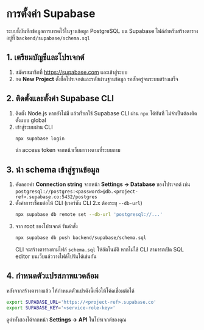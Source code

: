 # การตั้งค่า Supabase

ระบบนี้บันทึกข้อมูลการเทรดไว้ในฐานข้อมูล PostgreSQL บน Supabase ไฟล์สำหรับสร้างตารางอยู่ที่ `backend/supabase/schema.sql`

## 1. เตรียมบัญชีและโปรเจกต์

1. สมัครสมาชิกที่ <https://supabase.com> และเข้าสู่ระบบ
2. กด **New Project** ตั้งชื่อโปรเจกต์และรหัสผ่านฐานข้อมูล รอสักครู่จนระบบสร้างเสร็จ

## 2. ติดตั้งและตั้งค่า Supabase CLI

1. ติดตั้ง Node.js หากยังไม่มี แล้วเรียกใช้ Supabase CLI ผ่าน `npx` ได้ทันที ไม่จำเป็นต้องติดตั้งแบบ global
2. เข้าสู่ระบบผ่าน CLI
   ```bash
   npx supabase login
   ```
   นำ access token จากหน้าเว็บมาวางตามที่ระบบถาม

## 3. นำ schema เข้าสู่ฐานข้อมูล

1. คัดลอกค่า **Connection string** จากหน้า **Settings → Database** ของโปรเจกต์ เช่น
   `postgresql://postgres:<password>@db.<project-ref>.supabase.co:5432/postgres`
2. ตั้งค่าการเชื่อมต่อให้ CLI (เวอร์ชัน CLI 2.x ต้องระบุ `--db-url`)
   ```bash
   npx supabase db remote set --db-url 'postgresql://...'
   ```
3. จาก root ของโปรเจกต์ รันคำสั่ง
   ```bash
   npx supabase db push backend/supabase/schema.sql
   ```
   CLI จะสร้างตารางตามไฟล์ `schema.sql` ให้อัตโนมัติ หากไม่ใช้ CLI สามารถเปิด SQL editor บนเว็บแล้ววางไฟล์ไปรันได้เช่นกัน

## 4. กำหนดตัวแปรสภาพแวดล้อม

หลังจากสร้างตารางแล้ว ให้กำหนดตัวแปรดังนี้เพื่อให้โค้ดเชื่อมต่อได้

```bash
export SUPABASE_URL='https://<project-ref>.supabase.co'
export SUPABASE_KEY='<service-role-key>'
```

ดูค่าทั้งสองได้จากหน้า **Settings → API** ในโปรเจกต์ของคุณ
